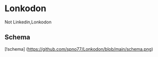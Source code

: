 # Lonkodon
Not Linkedin,Lonkodon

## Schema 
[!schema] (https://github.com/spno77/Lonkodon/blob/main/schema.png)
